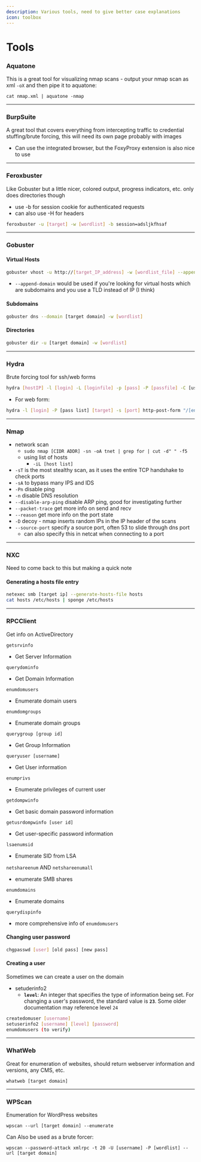 ```yaml
---
description: Various tools, need to give better case explanations
icon: toolbox
---
```


# Tools

### Aquatone

This is a great tool for visualizing nmap scans - output your nmap scan as xml `-oX` and then pipe it to aquatone:

```
cat nmap.xml | aquatone -nmap
```

***

### BurpSuite

A great tool that covers everything from intercepting traffic to credential stuffing/brute forcing, this will need its own page probably with images

* Can use the integrated browser, but the FoxyProxy extension is also nice to use

***

### Feroxbuster

Like Gobuster but a little nicer, colored output, progress indicators, etc. only does directories though

* use -b for session cookie for authenticated requests
* can also use -H for headers

```sh
feroxbuster -u [target] -w [wordlist] -b session=adsljkfhsaf
```

***

### Gobuster

#### Virtual Hosts

```sh
gobuster vhost -u http://[target_IP_address] -w [wordlist_file] --append-domain
```

* `--append-domain` would be used if you're looking for virtual hosts which are subdomains and you use a TLD instead of IP (I think)

#### Subdomains

```sh
gobuster dns --domain [target domain] -w [wordlist]
```

#### Directories

```sh
gobuster dir -u [target domain] -w [wordlist]
```

***

### Hydra

Brute forcing tool for ssh/web forms

```sh
hydra [hostIP] -l [login] -L [loginfile] -p [pass] -P [passfile] -C [user:pass file] [service]
```

* For web form:

```sh
hydra -l [login] -P [pass list] [target] -s [port] http-post-form "/[endpoint.ext]:[userparam]=^USER^&[passparam]=^PASS^:F=[failure string]"
```

***

### Nmap

* network scan
  * `sudo nmap [CIDR ADDR] -sn -oA tnet | grep for | cut -d" " -f5`
  * using list of hosts
    * `-iL [host list]`
* `-sT` is the most stealthy scan, as it uses the entire TCP handshake to check ports
* `-sA` to bypass many IPS and IDS
* `-Pn` disable ping
* `-n` disable DNS resolution
* `--disable-arp-ping` disable ARP ping, good for investigating further
* `--packet-trace` get more info on send and recv
* `--reason` get more info on the port state
* `-D` decoy - nmap inserts random IPs in the IP header of the scans
* `--source-port` specify a source port, often 53 to slide through dns port
  * can also specify this in netcat when connecting to a port

***

### NXC

Need to come back to this but making a quick note

#### Generating a hosts file entry

```sh
netexec smb [target ip] --generate-hosts-file hosts
cat hosts /etc/hosts | sponge /etc/hosts
```

***

### RPCClient

Get info on ActiveDirectory

`getsrvinfo`&#x20;

* Get Server Information

`querydominfo`

* Get Domain Information

`enumdomusers`

* Enumerate domain users

`enumdomgroups`

* Enumerate domain groups

`querygroup [group id]`

* Get Group Information

`queryuser [username]`

* Get User information

`enumprivs`

* Enumerate privileges of current user

`getdompwinfo`

* Get basic domain password information

`getusrdompwinfo [user id]`

* Get user-specific password information

`lsaenumsid`

* Enumerate SID from LSA

`netshareenum` AND `netshareenumall`

* enumerate SMB shares

`enumdomains`

* Enumerate domains

`querydispinfo`

* more comprehensive info of `enumdomusers`

#### Changing user password

```sh
chgpasswd [user] [old pass] [new pass]
```

#### Creating a user

Sometimes we can create a user on the domain

* setuderinfo2
  * &#x20;  **`level`**: An integer that specifies the type of information being set. For changing a user's password, the standard value is **`23`**. Some older documentation may reference level `24`

```sh
createdomuser [username]
setuserinfo2 [username] [level] [password]
enumdomusers (to verify)
```

***

### WhatWeb

Great for enumeration of websites, should return webserver information and versions, any CMS, etc.

```shell-session
whatweb [target domain]
```

***

### WPScan

Enumeration for WordPress websites

```
wpscan --url [target domain] --enumerate
```

Can Also be used as a brute forcer:

```
wpscan --password-attack xmlrpc -t 20 -U [username] -P [wordlist] --url [target domain]
```

